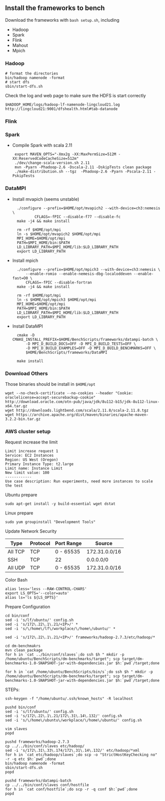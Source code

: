## Install the frameworks to bench

Download the frameworks with `bash setup.sh`, including

* Hadoop
* Spark
* Flink
* Mahout
* Mpich

### Hadoop

    # format the directories
    bin/hadoop namenode -format
    # start dfs
    sbin/start-dfs.sh

Check the log and web page to make sure the HDFS is start correctly

    $HADOOP_HOME/logs/hadoop-lf-namenode-lingcloud21.log
    http://lingcloud21:9001/dfshealth.html#tab-datanode

### Flink

### Spark

*  Compile Spark with scala 2.11

        export MAVEN_OPTS="-Xmx2g -XX:MaxPermSize=512M -XX:ReservedCodeCacheSize=512m"
        ./dev/change-scala-version.sh 2.11
        mvn -Pyarn -Phadoop-2.6 -Dscala-2.11 -DskipTests clean package
        ./make-distribution.sh --tgz  -Phadoop-2.6 -Pyarn -Pscala-2.11 -PskipTests

### DataMPI

* Install mvapich (seems unstable)

        ./configure --prefix=$HOME/opt/mvapich2 --with-device=ch3:nemesis \
        	    CFLAGS=-fPIC --disable-f77 --disable-fc
        make -j4 && make install

        rm -rf $HOME/opt/mpi
        ln -s $HOME/opt/mvapich2 $HOME/opt/mpi
        MPI_HOME=$HOME/opt/mpi
        PATH=$MPI_HOME/bin:$PATH
        LD_LIBRARY_PATH=$MPI_HOME/lib:$LD_LIBRARY_PATH
        export LD_LIBRARY_PATH

* Install mpich

        ./configure --prefix=$HOME/opt/mpich3 --with-device=ch3:nemesis \
            --enable-romio --enable-nemesis-dbg-localoddeven --enable-fast=O0 \
            CFLAGS=-fPIC --disable-fortran
        make -j4 && make install

        rm -rf $HOME/opt/mpi
        ln -s $HOME/opt/mpich3 $HOME/opt/mpi
        MPI_HOME=$HOME/opt/mpi
        PATH=$MPI_HOME/bin:$PATH
        LD_LIBRARY_PATH=$MPI_HOME/lib:$LD_LIBRARY_PATH
        export LD_LIBRARY_PATH

* Install DataMPI

        cmake -D CMAKE_INSTALL_PREFIX=$HOME/BenchScripts/frameworks/datampi-batch \
       	    -D MPI_D_BUILD_DOCS=OFF -D MPI_D_BUILD_TESTS=OFF \
       	    -D MPI_D_BUILD_EXAMPLES=OFF -D MPI_D_BUILD_BENCHMARKS=OFF \
       	    $HOME/BenchScripts/frameworks/DataMPI

        make install


### Download Others

Those binaries should be install in `$HOME/opt`

    wget --no-check-certificate --no-cookies --header "Cookie: oraclelicense=accept-securebackup-cookie" http://download.oracle.com/otn-pub/java/jdk/8u112-b15/jdk-8u112-linux-x64.tar.gz
    wget http://downloads.lightbend.com/scala/2.11.8/scala-2.11.8.tgz
    wget https://archive.apache.org/dist/maven/binaries/apache-maven-3.2.2-bin.tar.gz

### AWS cluster setup

Request increase the limit

    Limit increase request 1
    Service: EC2 Instances
    Region: US West (Oregon)
    Primary Instance Type: t2.large
    Limit name: Instance Limit
    New limit value: 100
    ------------
    Use case description: Run experiments, need more instances to scale the test

Ubuntu prepare

    sudo apt-get install -y build-essential wget dstat

Linux prepare

    sudo yum groupinstall "Development Tools"

Update Network Security


| Type | Protocol | Port Range | Source |
| --- | --- | --- | --- |
| All TCP | TCP | 0 - 65535 | 172.31.0.0/16 |
| SSH | TCP | 22 | 0.0.0.0/0 |
| All UDP | TCP | 0 - 65535 | 172.31.0.0/16 |


Color Bash

    alias less='less --RAW-CONTROL-CHARS'
    export LS_OPTS='--color=auto'
    alias ls='ls ${LS_OPTS}'

Prepare Configuration

    cd bin/conf
    sed -i 's/lf/ubuntu/' config.sh
    sed -i 's/172\.22\.1\.21/<IP>/' *
    sed -i 's/\/home\/lf\/workplace/\/home\/ubuntu/' *

    sed -i 's/172\.22\.1\.21/<IP>/' frameworks/hadoop-2.7.3/etc/hadoop/*

    cd dm-benchmakrs
    mvn clean package
    for h in `cat ../bin/conf/slaves`;do ssh $h " mkdir -p /home/ubuntu/BenchScripts/dm-benchmarks/target"; scp target/dm-benchmarks-1.0-SNAPSHOT-jar-with-dependencies.jar $h:`pwd`/target;done

    for h in `cat /home/ubuntu/BenchScripts/bin/s`;do ssh $h " mkdir -p /home/ubuntu/BenchScripts/dm-benchmarks/target"; scp target/dm-benchmarks-1.0-SNAPSHOT-jar-with-dependencies.jar $h:`pwd`/target;done

STEPs:

    ssh-keygen -f "/home/ubuntu/.ssh/known_hosts" -R localhost

    pushd bin/conf
    sed -i 's/lf/ubuntu/' config.sh
    sed -i 's/172\.22\.1\.21/172\.31\.14\.132/' config.sh
    sed -i 's/\/home\/ubuntu\/workplace/\/home\/ubuntu/' config.sh

    vim slaves
    popd

    pushd frameworks/hadoop-2.7.3
    cp ../../bin/conf/slaves etc/hadoop/
    sed -i 's/172\.31\.33\.174/172\.31\.14\.132/' etc/hadoop/*xml
    for h in `cat etc/hadoop/slaves`;do scp -o "StrictHostKeyChecking no" -r -q etc $h:`pwd`;done
    bin/hadoop namenode -format
    sbin/start-dfs.sh
    popd

    pushd frameworks/datampi-batch
    cp ../../bin/conf/slaves conf/hostfile
    for h in `cat conf/hostfile`;do scp -r -q conf $h:`pwd`;done
    popd
